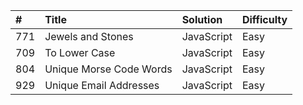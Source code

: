 |#  |Title                  |Solution  |Difficulty|
|:--|:----------------------|:---------|:---------|
|771|Jewels and Stones      |JavaScript|Easy      |
|709|To Lower Case          |JavaScript|Easy      |
|804|Unique Morse Code Words|JavaScript|Easy      |
|929|Unique Email Addresses |JavaScript|Easy      |